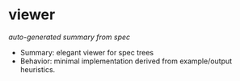# viewer
*auto-generated summary from spec*

- Summary: elegant viewer for spec trees
- Behavior: minimal implementation derived from example/output heuristics.
